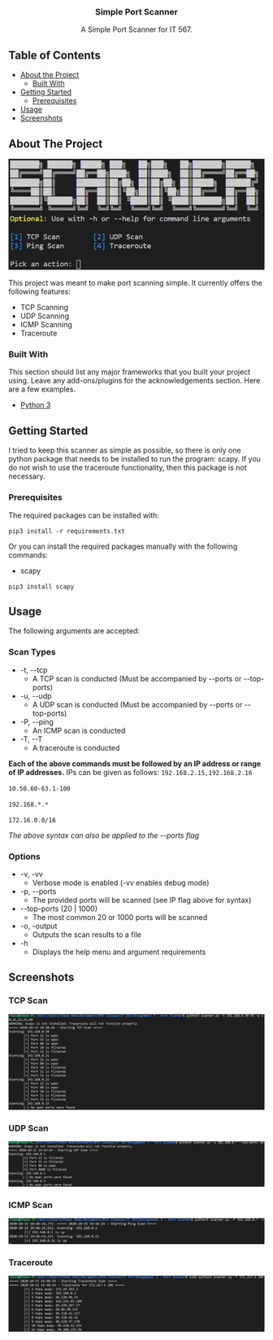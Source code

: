 <br />
<p align="center">
  <h3 align="center">Simple Port Scanner</h3>
  <p align="center">
    A Simple Port Scanner for IT 567.
    <br />
  </p>
</p>



<!-- TABLE OF CONTENTS -->
## Table of Contents

* [About the Project](#about-the-project)
  * [Built With](#built-with)
* [Getting Started](#getting-started)
  * [Prerequisites](#prerequisites)
* [Usage](#usage)
* [Screenshots](#screenshots)



<!-- ABOUT THE PROJECT -->
## About The Project

![Product Name Screen Shot](main_menu.jpg)

This project was meant to make port scanning simple. It currently offers the following features:

* TCP Scanning
* UDP Scanning
* ICMP Scanning
* Traceroute

### Built With
This section should list any major frameworks that you built your project using. Leave any add-ons/plugins for the acknowledgements section. Here are a few examples.
* [Python 3](https://www.python.org/)

<!-- GETTING STARTED -->
## Getting Started

I tried to keep this scanner as simple as possible, so there is only one python package that needs to be installed to run the program: scapy. If you do not wish to use the traceroute functionality, then this package is not necessary.

### Prerequisites
The required packages can be installed with:
```
pip3 install -r requirements.txt
```
Or you can install the required packages manually with the following commands:
* scapy
```
pip3 install scapy
```

<!-- USAGE EXAMPLES -->
## Usage

The following arguments are accepted:
### Scan Types
* -t, --tcp
  * A TCP scan is conducted (Must be accompanied by --ports or --top-ports)
* -u, --udp
  * A UDP scan is conducted (Must be accompanied by --ports or --top-ports)
* -P, --ping
  * An ICMP scan is conducted
* -T, --T
  * A traceroute is conducted

**Each of the above commands must be followed by an IP address or range of IP addresses.** IPs can be given as follows:
`192.168.2.15,192.168.2.16`

`10.50.60-63.1-100`

`192.168.*.*`

`172.16.0.0/16`

*The above syntax can also be applied to the --ports flag*

### Options

* -v, -vv
  * Verbose mode is enabled (-vv enables debug mode)
* -p, --ports
  * The provided ports will be scanned (see IP flag above for syntax)
* --top-ports (20 | 1000)
  * The most common 20 or 1000 ports will be scanned
* -o, -output
  * Outputs the scan results to a file
* -h
  * Displays the help menu and argument requirements

  
## Screenshots

### TCP Scan
![TCP Scan](tcp_demo.jpg)

### UDP Scan
![UDP Scan](udp_demo.jpg)

### ICMP Scan
![ICMP Scan](icmp_demo.jpg)

### Traceroute
![Traceroute Scan](trace_demo.jpg)





